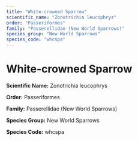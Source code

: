```yaml
---
title: "White-crowned Sparrow"
scientific_name: "Zonotrichia leucophrys"
order: "Passeriformes"
family: "Passerellidae (New World Sparrows)"
species_group: "New World Sparrows"
species_code: "whcspa"
---
```


# White-crowned Sparrow

**Scientific Name:** Zonotrichia leucophrys

**Order:** Passeriformes

**Family:** Passerellidae (New World Sparrows)

**Species Group:** New World Sparrows

**Species Code:** whcspa

